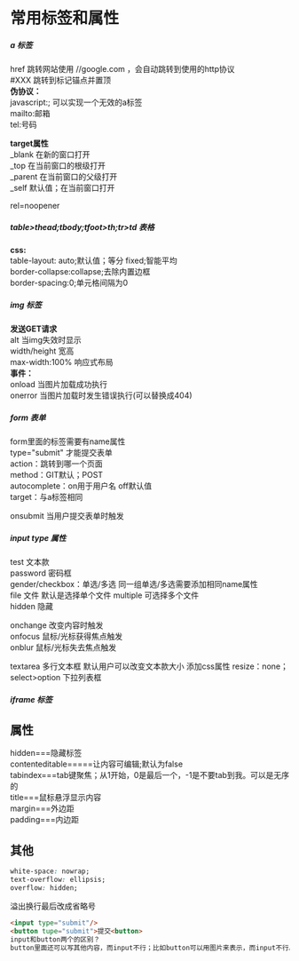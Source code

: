 # 常用标签和属性
##### a 标签  
href    跳转网站使用 //google.com ，会自动跳转到使用的http协议  
#XXX    跳转到标记锚点并置顶  
**伪协议：**  
javascript:;    可以实现一个无效的a标签  
mailto:邮箱  
tel:号码  

**target属性**  
    _blank  在新的窗口打开  
    _top    在当前窗口的根级打开  
    _parent 在当前窗口的父级打开  
    _self   默认值；在当前窗口打开  
    
rel=noopener

##### table>thead;tbody;tfoot>th;tr>td   表格
**css:**  
table-layout: auto;默认值；等分 fixed;智能平均  
border-collapse:collapse;去除内置边框  
border-spacing:0;单元格间隔为0  

##### img 标签
**发送GET请求**  
alt 当img失效时显示  
width/height 宽高  
max-width:100% 响应式布局  
**事件：**  
onload 当图片加载成功执行  
onerror 当图片加载时发生错误执行(可以替换成404)  

##### form 表单
form里面的标签需要有name属性  
type="submit" 才能提交表单  
action：跳转到哪一个页面  
method：GIT默认；POST  
autocomplete：on用于用户名  off默认值  
target：与a标签相同  

onsubmit 当用户提交表单时触发  

##### input type 属性
test 文本款  
password 密码框  
gender/checkbox：单选/多选 同一组单选/多选需要添加相同name属性  
file 文件 默认是选择单个文件 multiple 可选择多个文件  
hidden 隐藏

onchange 改变内容时触发  
onfocus 鼠标/光标获得焦点触发  
onblur  鼠标/光标失去焦点触发

textarea 多行文本框 默认用户可以改变文本款大小 添加css属性 resize：none；  
select>option 下拉列表框

##### iframe 标签


## 属性
hidden===隐藏标签  
contenteditable=====让内容可编辑;默认为false  
tabindex===tab键聚焦；从1开始，0是最后一个，-1是不要tab到我。可以是无序的  
title===鼠标悬浮显示内容  
margin===外边距  
padding===内边距  

## 其他
```css
white-space: nowrap;
text-overflow: ellipsis;
overflow: hidden;
```
溢出换行最后改成省略号


```html
<input type="submit"/>
<button tupe="submit">提交<button>
input和button两个的区别？
button里面还可以写其他内容，而input不行；比如button可以用图片来表示，而input不行。
```


